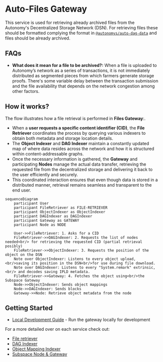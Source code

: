 # Auto-Files Gateway

This service is used for retrieving already archived files from the Autonomy's Decentralized Storage Network (DSN). For retrieving files these should be formatted complying the format in [`@autonomys/auto-dag-data`](https://www.npmjs.com/package/@autonomys/auto-dag-data) and files should be already archived.

## FAQs

- **What does it mean for a file to be archived?:** When a file is uploaded to Autonomy’s network as a series of transactions, it is not immediately distributed as segmented pieces from which farmers generate storage proofs. There's some variable delay between the transaction submission and the file availability that depends on the network congestion among other factors.

## How it works?

The flow illustrates how a file retrieval is performed in **Files Gateway**:.

- When a **user requests a specific content identifier (CID)**, the **File Retriever** coordinates the process by querying various indexers to obtain both metadata and storage location details.
- The **Object Indexer** and **DAG Indexer** maintain a constantly updated map of where data resides across the network and how it is structured within content-addressable graphs.
- Once the necessary information is gathered, the **Gateway** and participating **Nodes** manage the actual data transfer, retrieving the requested file from the decentralized storage and delivering it back to the user efficiently and securely.
- This coordinated interaction ensures that even though data is stored in a distributed manner, retrieval remains seamless and transparent to the end user.

```mermaid
sequenceDiagram
    participant User
    participant FileRetriever as FILE-RETRIEVER
    participant ObjectIndexer as ObjectIndexer
    participant DAGIndexer as DAGIndexer
    participant Gateway as GATEWAY
    participant Node as NODE

    User->>FileRetriever: 1. Asks for a CID
    FileRetriever->>DAGIndexer: 2. Requests the list of nodes needed<br/> for retrieving the requested CID (partial retrieval posibly)
    FileRetriever->>ObjectIndexer: 3. Requests the position of the object on the DSN
    Note over ObjectIndexer: Listens to every object upload,<br/>saving its position in the DSN<br/>for use during file download.
    Note over DAGIndexer: Listens to every "System.remark" extrinsic,<br/> and decodes saving IPLD metadata.
    FileRetriever->>Gateway: 4. Fetches the object using<br/>the Subspace Gateway
    Node->>ObjectIndexer: Sends object mappings
    Node->>DAGIndexer: Sends blocks
    Gateway->>Node: Retrieve object metadata from the node
```

## Getting Started

- [Local Development Guide](docs/development.md) - Run the gateway locally for development

For a more detailed over on each service check out:

- [File retriever](docs/file-retriever.md)
- [DAG Indexer](docs/dag-indexer.md)
- [Object Mapping Indexer](docs/object-mapping-indexer.md)
- [Subspace Node & Gateway](https://github.com/autonomys/subspace)
